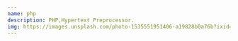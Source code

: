 ```yaml
---
name: php
description: PHP,Hypertext Preprocessor.
img: https://images.unsplash.com/photo-1535551951406-a19828b0a76b?ixid=MXwxMjA3fDB8MHxwaG90by1wYWdlfHx8fGVufDB8fHw%3D&ixlib=rb-1.2.1&auto=format&fit=crop&w=1346&q=80
---
```

